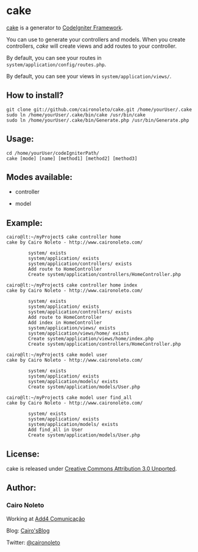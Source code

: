 # cake 

[cake][cake_url] is a generator to [CodeIgniter Framework][ci_url].

You can use to generate your controllers and models. When you create controllers, *cake* will create views and add routes to your controller.

By default, you can see your routes in `system/application/config/routes.php`.

By default, you can see your views in `system/application/views/`.

## How to install?

	git clone git://github.com/caironoleto/cake.git /home/yourUser/.cake
	sudo ln /home/yourUser/.cake/bin/cake /usr/bin/cake
	sudo ln /home/yourUser/.cake/bin/Generate.php /usr/bin/Generate.php

## Usage:

	cd /home/yourUser/codeIgniterPath/
	cake [mode] [name] [method1] [method2] [method3]

## Modes available:

* controller

* model

## Example:

	cairo@lt:~/myProject$ cake controller home
	cake by Cairo Noleto - http://www.caironoleto.com/

			system/ exists
			system/application/ exists
			system/application/controllers/ exists
			Add route to HomeController
			Create system/application/controllers/HomeController.php

	cairo@lt:~/myProject$ cake controller home index
	cake by Cairo Noleto - http://www.caironoleto.com/

			system/ exists
			system/application/ exists
			system/application/controllers/ exists
			Add route to HomeController
			Add index in HomeController
			system/application/views/ exists
			system/application/views/home/ exists
			Create system/application/views/home/index.php
			Create system/application/controllers/HomeController.php

	cairo@lt:~/myProject$ cake model user
	cake by Cairo Noleto - http://www.caironoleto.com/

			system/ exists
			system/application/ exists
			system/application/models/ exists
			Create system/application/models/User.php

	cairo@lt:~/myProject$ cake model user find_all
	cake by Cairo Noleto - http://www.caironoleto.com/

			system/ exists
			system/application/ exists
			system/application/models/ exists
			Add find_all in User
			Create system/application/models/User.php

## License:

cake is released under [Creative Commons Attribution 3.0 Unported][license_url].

## Author:

### **Cairo Noleto**

Working at [Add4 Comunicação][add4_url]

Blog: [Cairo'sBlog][blog_url]

Twitter: [@caironoleto][twitter_url]

[twitter_url]: http://www.twitter.com/caironoleto
[blog_url]: http://www.caironoleto.com/
[add4_url]: http://www.add4.com.br/
[license_url]: http://creativecommons.org/licenses/by/3.0/
[cake_url]: http://www.caironoleto.com/cake/
[ci_url]: http://www.codeigniter.com/
